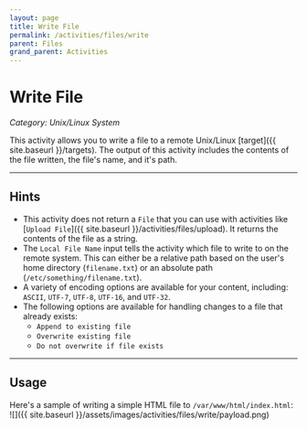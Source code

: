```yaml
---
layout: page
title: Write File
permalink: /activities/files/write
parent: Files
grand_parent: Activities
---
```


# Write File
_Category: Unix/Linux System_

This activity allows you to write a file to a remote Unix/Linux [target]({{ site.baseurl }}/targets). The output of this activity includes the contents of the file written, the file's name, and it's path.

---

## Hints
* This activity does not return a `File` that you can use with activities like [`Upload File`]({{ site.baseurl }}/activities/files/upload). It returns the contents of the file as a string.
* The `Local File Name` input tells the activity which file to write to on the remote system. This can either be a relative path based on the user's home directory (`filename.txt`) or an absolute path (`/etc/something/filename.txt`).
* A variety of encoding options are available for your content, including: `ASCII`, `UTF-7`, `UTF-8`, `UTF-16`, and `UTF-32`.
* The following options are available for handling changes to a file that already exists:
	* `Append to existing file`
	* `Overwrite existing file`
	* `Do not overwrite if file exists`

---

## Usage
Here's a sample of writing a simple HTML file to `/var/www/html/index.html`:
![]({{ site.baseurl }}/assets/images/activities/files/write/payload.png)